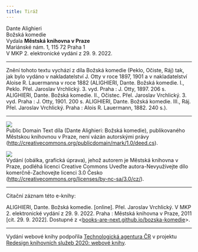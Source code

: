 ```yaml
---
title: Tiráž
---
```


Dante Alighieri  
Božská komedie  
Vydala **Městská knihovna v Praze**  
Mariánské nám. 1, 115 72 Praha 1  
V MKP 2. elektronické vydání z 29. 9. 2022.

***

Znění tohoto textu vychází z díla Božská komedie (Peklo, Očiste, Ráj) tak, jak bylo vydáno v nakladatelství J. Otty v roce 1897, 1901 a v nakladatelství Aloise R. Lauermanna v roce 1882 (ALIGHIERI, Dante. Božská komedie. I., Peklo. Přel. Jaroslav Vrchlický. 3. vyd. Praha : J. Otty, 1897. 206 s.
ALIGHIERI, Dante. Božská komedie. II., Očistec. Přel. Jaroslav Vrchlický. 3. vyd. Praha : J. Otty, 1901. 200 s.
ALIGHIERI, Dante. Božská komedie. III., Ráj. Přel. Jaroslav Vrchlický. Praha : Alois R. Lauermann, 1882. 240 s.).

***

![](../Images/pd-88x31.png)  
Public Domain Text díla (Dante Alighieri: Božská komedie), publikovaného Městskou knihovnou v Praze, není vázán autorskými právy (http://creativecommons.org/publicdomain/mark/1.0/deed.cs).

![](../Images/88x31.png)  
Vydání (obálka, grafická úprava), jehož autorem je Městská knihovna v Praze, podléhá licenci Creative Commons Uveďte autora-Nevyužívejte dílo komerčně-Zachovejte licenci 3.0 Česko (http://creativecommons.org/licenses/by-nc-sa/3.0/cz/).

***

Citační záznam této e-knihy:

ALIGHIERI, Dante. Božská komedie. \[online\]. Přel. Jaroslav Vrchlický. V MKP 2. elektronické vydání z 29. 9. 2022. Praha : Městská knihovna v Praze, 2011 \[cit. 29. 9. 2022]. Dostupné z <[books-are-next.github.io/bozska-komedie](https://books-are-next.github.io/bozska-komedie/)>.

***

Vydání webové knihy podpořila [Technologická agentura ČR](https://www.tacr.cz/) v projektu [Redesign knihovních služeb 2020: webové knihy](https://starfos.tacr.cz/cs/project/TL04000391).